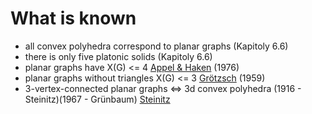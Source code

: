 # What is known

- all convex polyhedra correspond to planar graphs (Kapitoly 6.6) 
- there is only five platonic solids (Kapitoly 6.6)
- planar graphs have X(G) <= 4 [Appel & Haken](https://en.wikipedia.org/wiki/Four_color_theorem) (1976)
- planar graphs without triangles X(G) <= 3 [Grötzsch](https://en.wikipedia.org/wiki/Gr%C3%B6tzsch%27s_theorem) (1959)
- 3-vertex-connected planar graphs <=> 3d convex polyhedra (1916 - Steinitz)(1967 - Grünbaum) [Steinitz](https://en.wikipedia.org/wiki/Steinitz%27s_theorem)